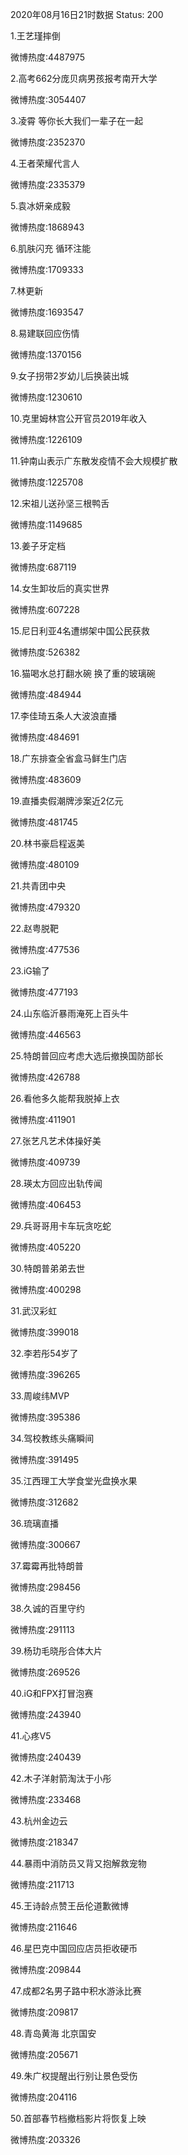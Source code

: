 2020年08月16日21时数据
Status: 200

1.王艺瑾摔倒

微博热度:4487975

2.高考662分庞贝病男孩报考南开大学

微博热度:3054407

3.凌霄 等你长大我们一辈子在一起

微博热度:2352370

4.王者荣耀代言人

微博热度:2335379

5.袁冰妍亲成毅

微博热度:1868943

6.肌肤闪充 循环注能

微博热度:1709333

7.林更新

微博热度:1693547

8.易建联回应伤情

微博热度:1370156

9.女子拐带2岁幼儿后换装出城

微博热度:1230610

10.克里姆林宫公开官员2019年收入

微博热度:1226109

11.钟南山表示广东散发疫情不会大规模扩散

微博热度:1225708

12.宋祖儿送孙坚三根鸭舌

微博热度:1149685

13.姜子牙定档

微博热度:687119

14.女生卸妆后的真实世界

微博热度:607228

15.尼日利亚4名遭绑架中国公民获救

微博热度:526382

16.猫喝水总打翻水碗 换了重的玻璃碗

微博热度:484944

17.李佳琦五条人大波浪直播

微博热度:484691

18.广东排查全省盒马鲜生门店

微博热度:483609

19.直播卖假潮牌涉案近2亿元

微博热度:481745

20.林书豪启程返美

微博热度:480109

21.共青团中央

微博热度:479320

22.赵粤脱靶

微博热度:477536

23.iG输了

微博热度:477193

24.山东临沂暴雨淹死上百头牛

微博热度:446563

25.特朗普回应考虑大选后撤换国防部长

微博热度:426788

26.看他多久能帮我脱掉上衣

微博热度:411901

27.张艺凡艺术体操好美

微博热度:409739

28.瑛太方回应出轨传闻

微博热度:406453

29.兵哥哥用卡车玩贪吃蛇

微博热度:405220

30.特朗普弟弟去世

微博热度:400298

31.武汉彩虹

微博热度:399018

32.李若彤54岁了

微博热度:396265

33.周峻纬MVP

微博热度:395386

34.驾校教练头痛瞬间

微博热度:391495

35.江西理工大学食堂光盘换水果

微博热度:312682

36.琉璃直播

微博热度:300667

37.霉霉再批特朗普

微博热度:298456

38.久诚的百里守约

微博热度:291113

39.杨玏毛晓彤合体大片

微博热度:269526

40.iG和FPX打冒泡赛

微博热度:243940

41.心疼V5

微博热度:240439

42.木子洋射箭淘汰于小彤

微博热度:233468

43.杭州金边云

微博热度:218347

44.暴雨中消防员又背又抱解救宠物

微博热度:211713

45.王诗龄点赞王岳伦道歉微博

微博热度:211646

46.星巴克中国回应店员拒收硬币

微博热度:209844

47.成都2名男子路中积水游泳比赛

微博热度:209817

48.青岛黄海 北京国安

微博热度:205671

49.朱广权提醒出行别让景色受伤

微博热度:204116

50.首部春节档撤档影片将恢复上映

微博热度:203326


